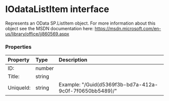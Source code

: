 # IOdataListItem interface

Represents an OData SP.ListItem object. For more information about this object 
see the MSDN documentation here: 
https://msdn.microsoft.com/en-us/library/office/jj860569.aspx



### Properties

| Property	   | Type	| Description|
|:-------------|:-------|:-----------|
|ID:      | number |  |
|Title:      | string |  |
|UniqueId:      | string | Example: "/Guid(d5369f3b-bd7a-412a-9c0f-7f0650bb5489)/" |




